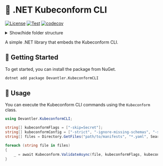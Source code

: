 # 🔎 .NET Kubeconform CLI

[![License](https://img.shields.io/badge/License-Apache_2.0-blue.svg)](https://opensource.org/licenses/Apache-2.0)
[![Test](https://github.com/devantler/dotnet-kubeconform-cli/actions/workflows/test.yaml/badge.svg)](https://github.com/devantler/dotnet-kubeconform-cli/actions/workflows/test.yaml)
[![codecov](https://codecov.io/gh/devantler/dotnet-kubeconform-cli/graph/badge.svg?token=RhQPb4fE7z)](https://codecov.io/gh/devantler/dotnet-kubeconform-cli)

<details>
  <summary>Show/hide folder structure</summary>

<!-- readme-tree start -->
```
.
├── .github
│   ├── scripts
│   └── workflows
├── Devantler.KubeconformCLI
│   └── runtimes
│       ├── linux-arm64
│       │   └── native
│       ├── linux-x64
│       │   └── native
│       ├── osx-arm64
│       │   └── native
│       ├── osx-x64
│       │   └── native
│       ├── win-arm64
│       │   └── native
│       └── win-x64
│           └── native
└── Devantler.KubeconformCLI.Tests
    ├── KubeconformTests
    └── assets
        └── k8s
            ├── apps
            ├── clusters
            │   └── ksail-default
            │       └── flux-system
            └── infrastructure
                └── controllers

27 directories
```
<!-- readme-tree end -->

</details>

A simple .NET library that embeds the Kubeconform CLI.

## 🚀 Getting Started

To get started, you can install the package from NuGet.

```bash
dotnet add package Devantler.KubeconformCLI
```

## 📝 Usage

You can execute the Kubeconform CLI commands using the `Kubeconform` class.

```csharp
using Devantler.KubeconformCLI;

string[] kubeconformFlags = ["-skip=Secret"];
string[] kubeconformConfig = ["-strict", "-ignore-missing-schemas", "-schema-location", "default", "-schema-location", "https://raw.githubusercontent.com/datreeio/CRDs-catalog/main/{{.Group}}/{{.ResourceKind}}_{{.ResourceAPIVersion}}.json", "-verbose"];
string[] files = Directory.GetFiles("path/to/manifests", "*.yaml", SearchOption.AllDirectories);

foreach (string file in files)
{
    _ = await Kubeconform.ValidateAsync(file, kubeconformFlags, kubeconformConfig, cancellationToken);
}
```

